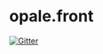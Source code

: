 # opale.front

[![Gitter](https://badges.gitter.im/Donokami/opale.front.svg)](https://gitter.im/Donokami/opale.front?utm_source=badge&utm_medium=badge&utm_campaign=pr-badge&utm_content=badge)